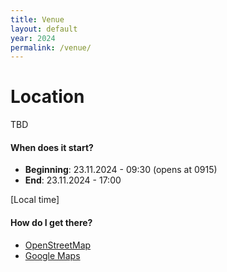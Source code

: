 ```yaml
---
title: Venue
layout: default
year: 2024
permalink: /venue/
---
```


# Location
TBD

#### When does it start?
- **Beginning**: 23.11.2024 - 09:30 (opens at 0915)
- **End**: 23.11.2024 - 17:00

[Local time]

#### How do I get there?
- [OpenStreetMap](https://www.openstreetmap.org/#map=18/48.2117842/16.3816056)
- [Google Maps](https://goo.gl/maps/pbnzAo4ydFWKGT2h8)
